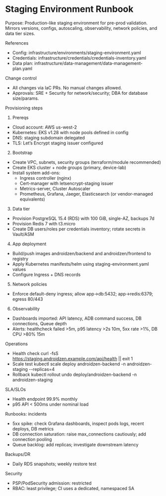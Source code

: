 # Staging Environment Runbook

Purpose: Production-like staging environment for pre-prod validation. Mirrors versions, configs, autoscaling, observability, network policies, and data tier sizes.

References
- Config: infrastructure/environments/staging-environment.yaml
- Credentials: infrastructure/credentials/credentials-inventory.yaml
- Data plan: infrastructure/data-management/data-management-plan.yaml

Change control
- All changes via IaC PRs. No manual changes allowed.
- Approvals: SRE + Security for network/security; DBA for database size/params.

Provisioning steps
1) Prereqs
- Cloud account: AWS us-west-2
- Kubernetes: EKS v1.28 with node pools defined in config
- DNS: staging subdomain delegated
- TLS: Let’s Encrypt staging issuer configured

2) Bootstrap
- Create VPC, subnets, security groups (terraform/module recommended)
- Create EKS cluster + node groups (primary, device-lab)
- Install system add-ons:
  - Ingress controller (nginx)
  - Cert-manager with letsencrypt-staging issuer
  - Metrics-server, Cluster Autoscaler
  - Prometheus, Grafana, Jaeger, Elasticsearch (or vendor-managed equivalents)

3) Data tier
- Provision PostgreSQL 15.4 (RDS) with 100 GiB, single-AZ, backups 7d
- Provision Redis 7 with t3.micro
- Create DB users/roles per credentials inventory; rotate secrets in Vault/ASM

4) App deployment
- Build/push images androidzen/backend and androidzen/frontend to registry
- Apply Kubernetes manifests/helm using staging-environment.yaml values
- Configure Ingress + DNS records

5) Network policies
- Enforce default-deny ingress; allow app->db:5432; app->redis:6379; egress 80/443

6) Observability
- Dashboards imported: API latency, ADB command success, DB connections, Queue depth
- Alerts: healthcheck failed >5m, p95 latency >2s 10m, 5xx rate >1%, DB CPU >80% 15m

Operations
- Health check
  curl -fsS https://staging.androidzen.example.com/api/health || exit 1
- Scale test
  kubectl scale deploy androidzen-backend -n androidzen-staging --replicas=4
- Rollback
  kubectl rollout undo deploy/androidzen-backend -n androidzen-staging

SLA/SLOs
- Health endpoint 99.9% monthly
- p95 API < 500ms under nominal load

Runbooks: incidents
- 5xx spike: check Grafana dashboards, inspect pods logs, recent deploys, DB metrics
- DB connection saturation: raise max_connections cautiously; add connection pooling
- Queue backlog: add replicas; investigate downstream latency

Backups/DR
- Daily RDS snapshots; weekly restore test

Security
- PSP/PodSecurity admission: restricted
- RBAC: least privilege; CI uses a dedicated, namespaced SA

